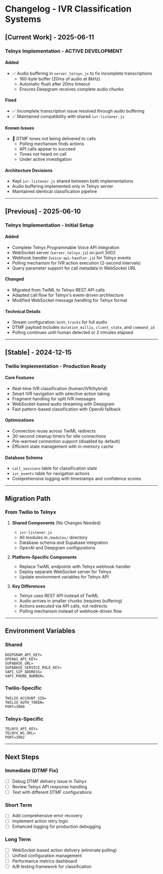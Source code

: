 # Changelog - IVR Classification Systems

## [Current Work] - 2025-06-11

### Telnyx Implementation - ACTIVE DEVELOPMENT

#### Added
- ✅ Audio buffering in `server_telnyx.js` to fix incomplete transcriptions
  - 160-byte buffer (20ms of audio at 8kHz)
  - Automatic flush after 20ms timeout
  - Ensures Deepgram receives complete audio chunks

#### Fixed
- ✅ Incomplete transcription issue resolved through audio buffering
- ✅ Maintained compatibility with shared `ivr-listener.js`

#### Known Issues
- 🔧 DTMF tones not being delivered to calls
  - Polling mechanism finds actions
  - API calls appear to succeed
  - Tones not heard on call
  - Under active investigation

#### Architecture Decisions
- Kept `ivr-listener.js` shared between both implementations
- Audio buffering implemented only in Telnyx server
- Maintained identical classification pipeline

---

## [Previous] - 2025-06-10

### Telnyx Implementation - Initial Setup

#### Added
- Complete Telnyx Programmable Voice API integration
- WebSocket server (`server_telnyx.js`) on port 3002
- Webhook handler (`voice-api-handler.js`) for Telnyx events
- Polling mechanism for IVR action execution (2-second intervals)
- Query parameter support for call metadata in WebSocket URL

#### Changed
- Migrated from TwiML to Telnyx REST API calls
- Adapted call flow for Telnyx's event-driven architecture
- Modified WebSocket message handling for Telnyx format

#### Technical Details
- Stream configuration: `both_tracks` for full audio
- DTMF payload includes `duration_millis`, `client_state`, and `command_id`
- Polling continues until human detected or 2 minutes elapsed

---

## [Stable] - 2024-12-15

### Twilio Implementation - Production Ready

#### Core Features
- Real-time IVR classification (human/IVR/hybrid)
- Smart IVR navigation with selective action taking
- Fragment handling for split IVR messages
- WebSocket-based audio streaming with Deepgram
- Fast pattern-based classification with OpenAI fallback

#### Optimizations
- Connection reuse across TwiML redirects
- 30-second cleanup timers for idle connections
- Pre-warmed connection support (disabled by default)
- Efficient state management with in-memory cache

#### Database Schema
- `call_sessions` table for classification state
- `ivr_events` table for navigation actions
- Comprehensive logging with timestamps and confidence scores

---

## Migration Path

### From Twilio to Telnyx
1. **Shared Components** (No Changes Needed)
   - `ivr-listener.js`
   - All modules in `/modules/` directory
   - Database schema and Supabase integration
   - OpenAI and Deepgram configurations

2. **Platform-Specific Components**
   - Replace TwiML endpoints with Telnyx webhook handler
   - Deploy separate WebSocket server for Telnyx
   - Update environment variables for Telnyx API

3. **Key Differences**
   - Telnyx uses REST API instead of TwiML
   - Audio arrives in smaller chunks (requires buffering)
   - Actions executed via API calls, not redirects
   - Polling mechanism instead of webhook-driven flow

---

## Environment Variables

### Shared
```env
DEEPGRAM_API_KEY=
OPENAI_API_KEY=
SUPABASE_URL=
SUPABASE_SERVICE_ROLE_KEY=
VAPI_SIP_ADDRESS=
VAPI_PHONE_NUMBER=
```

### Twilio-Specific
```env
TWILIO_ACCOUNT_SID=
TWILIO_AUTH_TOKEN=
PORT=3000
```

### Telnyx-Specific
```env
TELNYX_API_KEY=
TELNYX_WS_URL=
PORT=3002
```

---

## Next Steps

### Immediate (DTMF Fix)
- [ ] Debug DTMF delivery issue in Telnyx
- [ ] Review Telnyx API response handling
- [ ] Test with different DTMF configurations

### Short Term
- [ ] Add comprehensive error recovery
- [ ] Implement action retry logic
- [ ] Enhanced logging for production debugging

### Long Term
- [ ] WebSocket-based action delivery (eliminate polling)
- [ ] Unified configuration management
- [ ] Performance metrics dashboard
- [ ] A/B testing framework for classification

